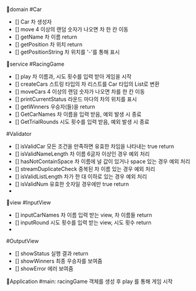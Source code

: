 🚀domain
#Car
- [] Car 차 생성자 
- [] move 4 이상의 랜덤 숫자가 나오면 차 한 칸 이동
- [] getName 차 이름 return
- [] getPosition 차 위치 return
- [] getPositionString 차 위치를 '-'를 통해 표시

🚀service
#RacingGame
- [] play 차 이름과, 시도 횟수를 입력 받아 게임을 시작
- [] createCars 스트링 타입의 차 리스트를 Car 타입의 List로 변환
- [] moveCars 4 이상의 랜덤 숫자가 나오면 차를 한 칸 이동
- [] printCurrentStatus 라운드 마다의 차의 위치를 표시
- [] getWinners 우승자(들)을 return
- [] GetCarNames 차 이름을 입력 받음, 예외 발생 시 종료
- [] GetTrialRounds 시도 횟수를 입력 받음, 예외 발생 시 종료

#Validator
- [] isValidCar 모든 조건을 만족하면 유효한 차임을 나타내는 true return
- [] isValidNameLength 차 이름 6글자 이상인 경우 예외 처리
- [] hasNotContainSpace 차 이름에 널 값이 있거나 space 있는 경우 예외 처리
- [] streamDuplicateCheck 중복된 차 이름 있는 경우 예외 처리
- [] isValidListLength 차가 한 대 이하로 있는 경우 예외 처리
- [] isValidNum 유효한 숫자일 경우에만 true return
-

🚀view
#InputView
- [] inputCarNames 차 이름 입력 받는 view, 차 이름들 return
- [] inputRound  시도 횟수를 입력 받는 view, 시도 횟수 return
- 
#OutputView
- [] showStatus 실행 결과 return
- [] showWinners  최종 우승자를 보여줌
- [] showError 에러 보여줌

🚀Application
#main: racingGame 객체를 생성 후 play 를 통해 게임 시작